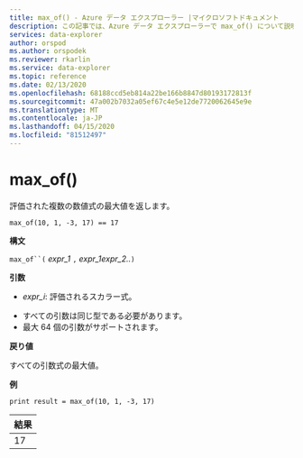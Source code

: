 ```yaml
---
title: max_of() - Azure データ エクスプローラー |マイクロソフトドキュメント
description: この記事では、Azure データ エクスプローラーで max_of() について説明します。
services: data-explorer
author: orspod
ms.author: orspodek
ms.reviewer: rkarlin
ms.service: data-explorer
ms.topic: reference
ms.date: 02/13/2020
ms.openlocfilehash: 68188ccd5eb814a22be166b8847d80193172813f
ms.sourcegitcommit: 47a002b7032a05ef67c4e5e12de7720062645e9e
ms.translationtype: MT
ms.contentlocale: ja-JP
ms.lasthandoff: 04/15/2020
ms.locfileid: "81512497"
---
```

# <a name="max_of"></a>max_of()

評価された複数の数値式の最大値を返します。

```kusto
max_of(10, 1, -3, 17) == 17
```

**構文**

`max_of``(` *expr_1* `,` *expr_1expr_2..*`)`

**引数**

* *expr_i*: 評価されるスカラー式。

- すべての引数は同じ型である必要があります。
- 最大 64 個の引数がサポートされます。

**戻り値**

すべての引数式の最大値。

**例**

```kusto
print result = max_of(10, 1, -3, 17) 
```

|結果|
|---|
|17|